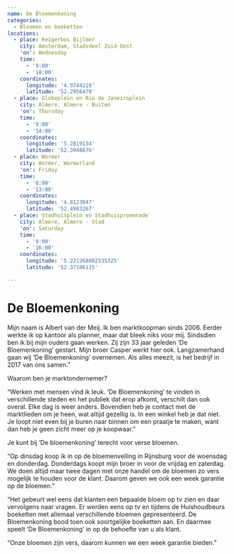 ```yaml
---
name: De Bloemenkoning
categories:
  - Bloemen en boeketten
locations:
  - place: Reigerbos Bijlmer
    city: Amsterdam, Stadsdeel Zuid-Oost
    'on': Wednesday
    time:
      - '9:00'
      - '18:00'
    coordinates:
      longitude: '4.9744218'
      latitude: '52.2956478'
  - place: Globeplein en Rio de Janeiroplein
    city: Almere, Almere - Buiten
    'on': Thursday
    time:
      - '9:00'
      - '14:00'
    coordinates:
      longitude: '5.2819134'
      latitude: '52.3948676'
  - place: Wormer
    city: Wormer, Wormerland
    'on': Friday
    time:
      - '8:00'
      - '13:00'
    coordinates:
      longitude: '4.8123847'
      latitude: '52.4983267'
  - place: Stadhuisplein en Stadhuispromenade
    city: Almere, Almere - Stad
    'on': Saturday
    time:
      - '9:00'
      - '16:00'
    coordinates:
      longitude: '5.221268882535325'
      latitude: '52.37106115'

---
```


# De Bloemenkoning

Mijn naam is Albert van der Meij. Ik ben marktkoopman sinds 2006. Eerder werkte ik op kantoor als planner, maar dat bleek niks voor mij. Sindsdien ben ik bij mijn ouders gaan werken. Zij zijn 33 jaar geleden ‘De Bloemenkoning’ gestart. Mijn broer Casper werkt hier ook. Langzamerhand gaan wij ‘De Bloemenkoning’ overnemen. Als alles meezit, is het bedrijf in 2017 van ons samen.”

Waarom ben je marktondernemer?

“Werken met mensen vind ik leuk. ‘De Bloemenkoning’ te vinden in verschillende steden en het publiek dat erop afkomt, verschilt dan ook overal. Elke dag is weer anders. Bovendien heb je contact met de marktlieden om je heen, wat altijd gezellig is. In een winkel heb je dat niet. Je loopt niet even bij je buren naar binnen om een praatje te maken, want dan heb je geen zicht meer op je koopwaar.”

Je kunt bij ‘De bloemenkoning’ terecht voor verse bloemen.

“Op dinsdag koop ik in op de bloemenveiling in Rijnsburg voor de woensdag en donderdag. Donderdags koopt mijn broer in voor de vrijdag en zaterdag. We doen altijd maar twee dagen met onze handel om de bloemen zo vers mogelijk te houden voor de klant. Daarom geven we ook een week garantie op de bloemen.”

“Het gebeurt wel eens dat klanten een bepaalde bloem op tv zien en daar vervolgens naar vragen. Er werden eens op tv en tijdens de Huishoudbeurs boeketten met allemaal verschillende bloemen gepresenteerd. De Bloemenkoning bood toen ook soortgelijke boeketten aan. En daarmee speelt ‘De Bloemenkoning’ in op de behoefte van u als klant.

“Onze bloemen zijn vers, daarom kunnen we een week garantie bieden.”